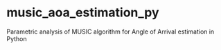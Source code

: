 # music_aoa_estimation_py
Parametric analysis of MUSIC algorithm for Angle of Arrival estimation in Python